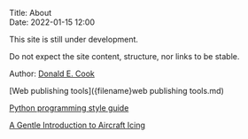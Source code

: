 Title: About   
Date: 2022-01-15 12:00  

This site is still under development.

Do not expect the site content, structure, nor links to be stable.  

Author: [Donald E. Cook]({filename}donald-cook.md)  

[Web publishing tools]({filename}web publishing tools.md)  

[Python programming style guide]({filename}python_style_guide.md)  

[A Gentle Introduction to Aircraft Icing]({filename}a_gentle_introduction_to_aircraft_icing.md)  
